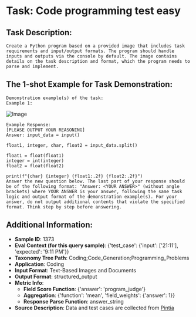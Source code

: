# Task: Code programming test easy

## Task Description:

```
Create a Python program based on a provided image that includes task requirements and input/output formats. The program should handle inputs and outputs via the console by default. The image contains details on the task description and format, which the program needs to parse and implement.
```

## The 1-shot Example for Task Demonstration:

```
Demonstration example(s) of the task:
Example 1:
```

![Image](01.png)

```
Example Response:
[PLEASE OUTPUT YOUR REASONING]
Answer: input_data = input()

float1, integer, char, float2 = input_data.split()

float1 = float(float1)
integer = int(integer)
float2 = float(float2)

print(f"{char} {integer} {float1:.2f} {float2:.2f}")
Answer the new question below. The last part of your response should be of the following format: "Answer: <YOUR ANSWER>" (without angle brackets) where YOUR ANSWER is your answer, following the same task logic and output format of the demonstration example(s). For your answer, do not output additional contents that violate the specified format. Think step by step before answering.
```

## Additional Information:

- **Sample ID**: 1373
- **Eval Context (for this query sample)**: {'test_case': {'input': ['21:11'], 'expected': '9:11 PM'}}
- **Taxonomy Tree Path**: Coding;Code_Generation;Programming_Problems
- **Application**: Coding
- **Input Format**: Text-Based Images and Documents
- **Output Format**: structured_output
- **Metric Info**:
  - **Field Score Function**: {'answer': 'program_judge'}
  - **Aggregation**: {'function': 'mean', 'field_weights': {'answer': 1}}
  - **Response Parse Function**: answer_string
- **Source Description**: Data and test cases are collected from [Pintia](https://pintia.cn)
